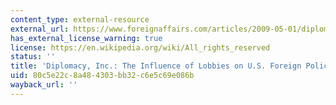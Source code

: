 ```yaml
---
content_type: external-resource
external_url: https://www.foreignaffairs.com/articles/2009-05-01/diplomacy-inc
has_external_license_warning: true
license: https://en.wikipedia.org/wiki/All_rights_reserved
status: ''
title: 'Diplomacy, Inc.: The Influence of Lobbies on U.S. Foreign Policy'
uid: 80c5e22c-8a48-4303-bb32-c6e5c69e086b
wayback_url: ''
---
```

